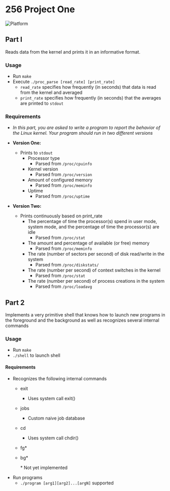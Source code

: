 # 256 Project One

![Platform](https://img.shields.io/badge/Platform-Linux-brightgreen)

## Part I
Reads data from the kernel and prints it in an informative format.

### Usage
  - Run `make`
  - Execute `./proc_parse [read_rate] [print_rate]`
    - `read_rate` specifies how frequently (in seconds) that data is read from the kernel and averaged
    - `print_rate` specifies how frequently (in seconds) that the averages are printed to `stdout`
### Requirements
  - *In this part, you are asked to write a program to report the behavior of the Linux kernel. Your program should run in two different versions*
  - **Version One:**
    - Prints to `stdout`
      - Processor type
        - Parsed from `/proc/cpuinfo`
      - Kernel version
        - Parsed from `/proc/version`
      - Amount of configured memory
        - Parsed from `/proc/meminfo`
      - Uptime
        - Parsed from `/proc/uptime`
    
   
   - **Version Two:**
     - Prints continuously based on print_rate
       - The percentage of time the processor(s) spend in user mode, system mode, and the percentage of time the processor(s) are idle
         - Parsed from `/proc/stat`
       - The amount and percentage of available (or free) memory
         - Parsed from `/proc/meminfo`
       - The rate (number of sectors per second) of disk read/write in the system
         - Parsed from `/proc/diskstats/`
       - The rate (number per second) of context switches in the kernel
         - Parsed from `/proc/stat`
       - The rate (number per second) of process creations in the system
         - Parsed from `/proc/loadavg`

## Part 2
Implements a very primitive shell that knows how to launch new programs in the foreground and the background as well as recognizes several internal commands

### Usage
 - Run `make`
 - `./shell` to launch shell
 
#### Requirements
 - Recognizes the following internal commands
   - exit
     - Uses system call exit()
   - jobs
     - Custom naive job database
   - cd
     - Uses system call chdir()
   - fg\*
   - bg\*
   
     \* Not yet implemented
 - Run programs
   - `./program [arg1][arg2]...[argN]` supported
